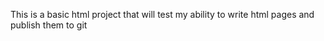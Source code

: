 This is a basic html project that will test my ability to write html pages and publish them to git

